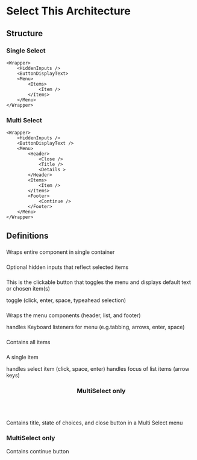 # Select This Architecture

## Structure

### Single Select
```
<Wrapper>
    <HiddenInputs />
    <ButtonDisplayText>
    <Menu>
        <Items>
            <Item />
        </Items>
    </Menu>
</Wrapper>
```

### Multi Select
```
<Wrapper>
    <HiddenInputs />
    <ButtonDisplayText />
    <Menu>
        <Header>
            <Close />
            <Title />
            <Details >
        </Header>
        <Items>
            <Item />
        </Items>
        <Footer>
            <Continue />
        </Footer>
    </Menu>
</Wrapper>
```

## Definitions

### <Wrapper />
Wraps entire component in single container

### <HiddenInputs />
Optional hidden inputs that reflect selected items

### <ButtonDisplayText />
This is the clickable button that toggles the menu and displays 
default text or chosen item(s)

toggle (click, enter, space, typeahead selection)

### <Menu />
Wraps the menu components (header, list, and footer)

handles Keyboard listeners for menu (e.g.tabbing, arrows, enter, 
 space)

### <Items />
Contains all items

### <Item />
A single item

handles select item (click, space, enter)
handles focus of list items (arrow keys)

### <Header /> MultiSelect only
Contains title, state of choices, and close button in a Multi Select menu

### <Footer /> MultiSelect only
Contains continue button






